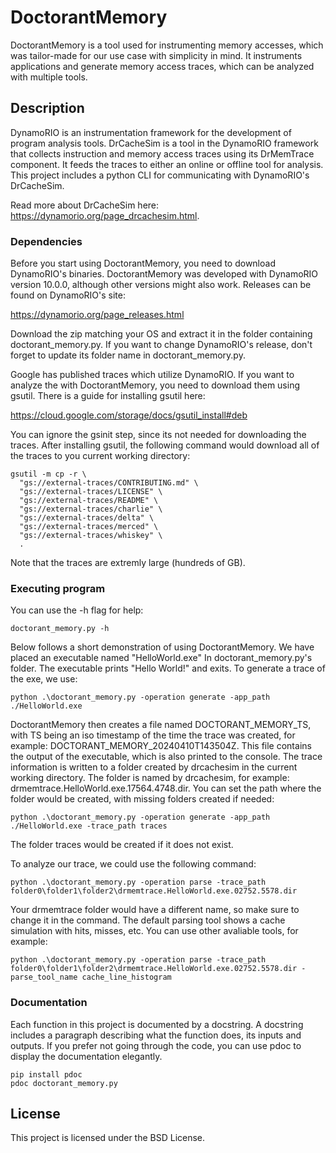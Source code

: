 # DoctorantMemory

DoctorantMemory is a tool used for instrumenting memory accesses, which was tailor-made for our use case with simplicity in mind.
It instruments applications and generate memory access traces, which can be analyzed with multiple tools. 

## Description

DynamoRIO is an instrumentation framework for the development of program analysis tools. 
DrCacheSim is a tool in the DynamoRIO framework that collects instruction and memory access traces using its DrMemTrace component.
It feeds the traces to either an online or offline tool for analysis.
This project includes a python CLI for communicating with DynamoRIO's DrCacheSim.

Read more about DrCacheSim here: https://dynamorio.org/page_drcachesim.html.

### Dependencies

Before you start using DoctorantMemory, you need to download DynamoRIO's binaries.
DoctorantMemory was developed with DynamoRIO version 10.0.0, although other versions might also work.
Releases can be found on DynamoRIO's site:

https://dynamorio.org/page_releases.html

Download the zip matching your OS and extract it in the folder containing doctorant_memory.py.
If you want to change DynamoRIO's release, don't forget to update its folder name in doctorant_memory.py.

Google has published traces which utilize DynamoRIO. If you want to analyze the with DoctorantMemory, you need to download them using gsutil. There is a guide for installing gsutil here:

https://cloud.google.com/storage/docs/gsutil_install#deb

You can ignore the gsinit step, since its not needed for downloading the traces.
After installing gsutil, the following command would download all of the traces to you current working directory:

```
gsutil -m cp -r \
  "gs://external-traces/CONTRIBUTING.md" \
  "gs://external-traces/LICENSE" \
  "gs://external-traces/README" \
  "gs://external-traces/charlie" \
  "gs://external-traces/delta" \
  "gs://external-traces/merced" \
  "gs://external-traces/whiskey" \
  .
```

Note that the traces are extremly large (hundreds of GB).


### Executing program

You can use the -h flag for help:

```
doctorant_memory.py -h
```

Below follows a short demonstration of using DoctorantMemory.
We have placed an executable named "HelloWorld.exe" In doctorant_memory.py's folder.
The executable prints "Hello World!" and exits. To generate a trace of the exe, we use:

```
python .\doctorant_memory.py -operation generate -app_path ./HelloWorld.exe 
```

DoctorantMemory then creates a file named DOCTORANT_MEMORY_TS, with TS being an iso timestamp of the time the trace was created, for example: DOCTORANT_MEMORY_20240410T143504Z. This file contains the output of the executable, which is also printed to the console. The trace information is written to a folder created by drcachesim in the current working directory. The folder is named by drcachesim, for example: drmemtrace.HelloWorld.exe.17564.4748.dir. You can set the path where the folder would be created, with missing folders created if needed:

 ```
python .\doctorant_memory.py -operation generate -app_path ./HelloWorld.exe -trace_path traces
```

The folder traces would be created if it does not exist.


To analyze our trace, we could use the following command:

```
python .\doctorant_memory.py -operation parse -trace_path folder0\folder1\folder2\drmemtrace.HelloWorld.exe.02752.5578.dir
```

Your drmemtrace folder would have a different name, so make sure to change it in the command. The default parsing tool shows a cache simulation with hits, misses, etc. You can use other avaliable tools, for example:

```
python .\doctorant_memory.py -operation parse -trace_path folder0\folder1\folder2\drmemtrace.HelloWorld.exe.02752.5578.dir -parse_tool_name cache_line_histogram
```

### Documentation

Each function in this project is documented by a docstring. A docstring includes a paragraph describing what the function does, its inputs and outputs. If you prefer not going through the code, you can use pdoc to display the documentation elegantly.

```
pip install pdoc
pdoc doctorant_memory.py
```

## License

This project is licensed under the BSD License.
